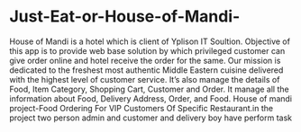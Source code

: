 # Just-Eat-or-House-of-Mandi-
House of Mandi is a hotel which is client of Yplison IT Soultion. Objective of this app is to  provide web base solution by which privileged customer can give order online and hotel  receive the order for the same. Our mission is dedicated to the freshest most authentic  Middle Eastern cuisine delivered with the highest level of customer service. It’s also  manage the details of Food, Item Category, Shopping Cart, Customer and Order. It  manage all the information about Food, Delivery Address, Order, and Food. House of  mandi project-Food Ordering For VIP Customers Of Specific Restaurant.in the project two  person admin and customer and delivery boy have perform task
